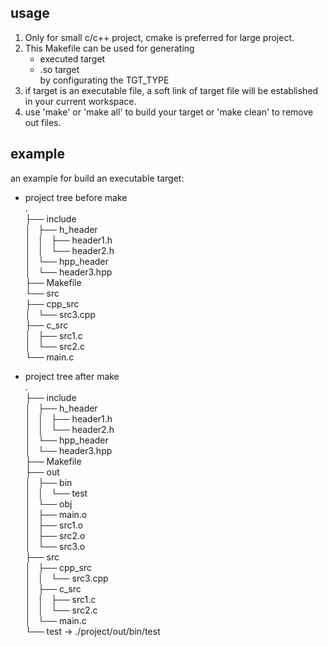 ## usage  
1. Only for small c/c++ project, cmake is preferred for large project.  
2. This Makefile can be used for generating   
	- executed target  
	- .so target  
   by configurating the TGT_TYPE  
3. if target is an executable file, a soft link of target file will be established in your current workspace.  
4. use 'make' or 'make all' to build your target or 'make clean' to remove out files.
  
## example 
an example for build an executable target:   
- project tree before make  
	.  
	├── include  
	│   ├── h_header  
	│   │   ├── header1.h  
	│   │   └── header2.h  
	│   └── hpp_header  
	│       └── header3.hpp  
	├── Makefile  
	└── src  
	    ├── cpp_src  
	    │   └── src3.cpp  
	    ├── c_src  
	    │   ├── src1.c  
	    │   └── src2.c  
	    └── main.c  
  
- project tree after make  
	.  
	├── include  
	│   ├── h_header  
	│   │   ├── header1.h  
	│   │   └── header2.h  
	│   └── hpp_header  
	│       └── header3.hpp  
	├── Makefile  
	├── out  
	│   ├── bin  
	│   │   └── test  
	│   └── obj  
	│       ├── main.o  
	│       ├── src1.o  
	│       ├── src2.o  
	│       └── src3.o  
	├── src  
	│   ├── cpp_src  
	│   │   └── src3.cpp  
	│   ├── c_src  
	│   │   ├── src1.c  
	│   │   └── src2.c  
	│   └── main.c  
	└── test -> ./project/out/bin/test  
  
